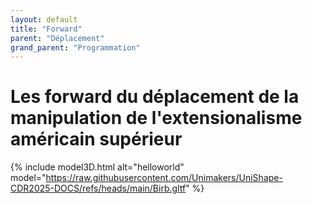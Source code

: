 ```yaml
---
layout: default
title: "Forward"
parent: "Déplacement"
grand_parent: "Programmation"
---
```

# Les forward du déplacement de la manipulation de l'extensionalisme américain supérieur
{% include model3D.html alt="helloworld" model="https://raw.githubusercontent.com/Unimakers/UniShape-CDR2025-DOCS/refs/heads/main/Birb.gltf" %}
